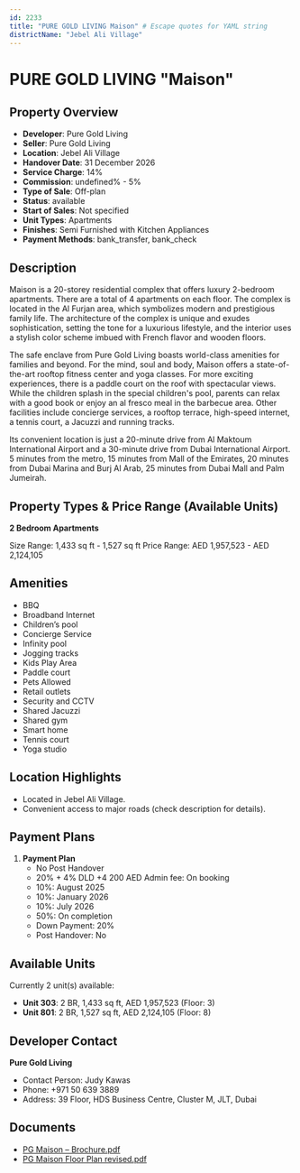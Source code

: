 ```yaml
---
id: 2233
title: "PURE GOLD LIVING Maison" # Escape quotes for YAML string
districtName: "Jebel Ali Village"
---
```


# PURE GOLD LIVING "Maison"

## Property Overview
- **Developer**: Pure Gold Living
- **Seller**: Pure Gold Living
- **Location**: Jebel Ali Village
- **Handover Date**: 31 December 2026
- **Service Charge**: 14%
- **Commission**: undefined% - 5%
- **Type of Sale**: Off-plan
- **Status**: available
- **Start of Sales**: Not specified
- **Unit Types**: Apartments
- **Finishes**: Semi Furnished with Kitchen Appliances
- **Payment Methods**: bank_transfer, bank_check

## Description
Maison is a 20-storey residential complex that offers luxury 2-bedroom apartments. There are a total of 4 apartments on each floor. The complex is located in the Al Furjan area, which symbolizes modern and prestigious family life. The architecture of the complex is unique and exudes sophistication, setting the tone for a luxurious lifestyle, and the interior uses a stylish color scheme imbued with French flavor and wooden floors.  

The safe enclave from Pure Gold Living boasts world-class amenities for families and beyond. For the mind, soul and body, Maison offers a state-of-the-art rooftop fitness center and yoga classes. For more exciting experiences, there is a paddle court on the roof with spectacular views. While the children splash in the special children's pool, parents can relax with a good book or enjoy an al fresco meal in the barbecue area. Other facilities include concierge services, a rooftop terrace, high-speed internet, a tennis court, a Jacuzzi and running tracks.  

Its convenient location is just a 20-minute drive from Al Maktoum International Airport and a 30-minute drive from Dubai International Airport. 5 minutes from the metro, 15 minutes from Mall of the Emirates, 20 minutes from Dubai Marina and Burj Al Arab, 25 minutes from Dubai Mall and Palm Jumeirah.

## Property Types & Price Range (Available Units)
**2 Bedroom Apartments**

Size Range: 1,433 sq ft - 1,527 sq ft
Price Range: AED 1,957,523 - AED 2,124,105

## Amenities
- BBQ
- Broadband Internet
- Children’s pool
- Concierge Service
- Infinity pool
- Jogging tracks
- Kids Play Area
- Paddle court
- Pets Allowed
- Retail outlets
- Security and CCTV
- Shared Jacuzzi
- Shared gym
- Smart home
- Tennis court
- Yoga studio

## Location Highlights
- Located in Jebel Ali Village.
- Convenient access to major roads (check description for details).

## Payment Plans
1. **Payment Plan**
   - No Post Handover
   - 20% + 4% DLD +4 200 AED Admin fee: On booking
   - 10%: August 2025
   - 10%: January 2026
   - 10%: July 2026
   - 50%: On completion
   - Down Payment: 20%
   - Post Handover: No

## Available Units
Currently 2 unit(s) available:
- **Unit 303**: 2 BR, 1,433 sq ft, AED 1,957,523 (Floor: 3)
- **Unit 801**: 2 BR, 1,527 sq ft, AED 2,124,105 (Floor: 8)

## Developer Contact
**Pure Gold Living**
- Contact Person: Judy Kawas
- Phone: +971 50 639 3889
- Address: 39 Floor, HDS Business Centre, Cluster M, JLT, Dubai

## Documents
- [PG Maison – Brochure.pdf](https://cdn.geniemap.net/2024/08/09/OIVJJzKTBfNsft6e9Ra4sQPlBKCHOqi0kJeKPpzi.pdf)
- [PG Maison Floor Plan revised.pdf](https://cdn.geniemap.net/2025/01/09/tiaVRR3FFUVxoNDQxaOcHDD0zRhXN03RTSoyEhWx.pdf)
